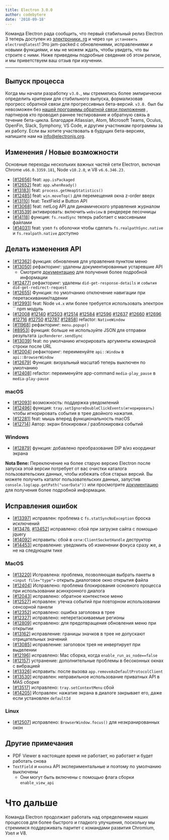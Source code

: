 ```yaml
---
title: Electron 3.0.0
author: codebytere
date: '2018-09-18'
---
```


Команда Electron рада сообщить, что первый стабильный релиз Electron 3 теперь доступен из [электроники. rg](https://electronjs.org/) и через `npm установить electron@latest`! Это jam-packed с обновлениями, исправлениями и новыми функциями, и мы не можем ждать, чтобы увидеть, что вы строите с ними. Ниже приведены подробные сведения об этом релизе, и мы приветствуем ваш отзыв при изучении.

---

## Выпуск процесса

Когда мы начали разработку `v3.0.`, мы стремились более эмпирически определить критерии для стабильного выпуска, формализовав прогресс обратной связи для прогрессивных бета-версий. `v3.0.` был бы невозможен без [нашей программы обратной связи приложения](https://github.com/electron/electron/blob/3-0-x/docs/tutorial/app-feedback-program.md) , партнеров кто проводил раннее тестирование и обратную связь в течение бета-цикла. Благодаря Atlassian, Atom, Microsoft Teams, Oculus, OpenFin, Slack, Symphony, VS Code, и другим участникам программы за их работу. Если вы хотите участвовать в будущих бета-версиях, напишите нам на [info@electronjs.org](mailto:info@electronjs.org).

## Изменения / Новые возможности

Основные переходы нескольких важных частей сети Electron, включая Chrome `v66.0.3359.181`, Node `v10.2.0`, и V8 `v6.6.346.23.`

* [[#12656](https://github.com/electron/electron/pull/12656)] feat: `app.isPackaged`
* [[#12652](https://github.com/electron/electron/pull/12652)] feat: `app.whenReady()`
* [[#13183](https://github.com/electron/electron/pull/13183)] feat: `process.getHeapStatistics()`
* [[#12485](https://github.com/electron/electron/pull/12485)] feat: `win.moveTop()` для перемещения окна z-order вверх
* [[#13110](https://github.com/electron/electron/pull/13110)] feat: TextField и Button API
* [[#13068](https://github.com/electron/electron/pull/13068)] feat: netLog API для динамического управления журналом
* [[#13539](https://github.com/electron/electron/pull/13539)] активировать: включить `webview` в рендерере песочницы
* [[#14118](https://github.com/electron/electron/pull/14118)] функция: `fs.readSync` теперь работает с массивными файлами
* [[#14031](https://github.com/electron/electron/pull/14031)] feat: узел `fs` оболочки чтобы сделать `fs.realpathSync.native` и `fs.realpath.native` доступно

## Делать изменения API

* [[#12362](https://github.com/electron/electron/pull/12362)] функция: обновления для управления пунктом меню
* [[#13050](https://github.com/electron/electron/pull/13050)] рефакторинг: удалены документированные устаревшие API
  * Смотрите [документацию](https://github.com/electron/electron/blob/master/docs/api/breaking-changes.md#breaking-api-changes-30) для получения более подробной информации
* [[#12477](https://github.com/electron/electron/pull/12477)] рефакторинг: удалены `did-get-response-details` и `события did-get-redirect-request`
* [[#12655](https://github.com/electron/electron/pull/12655)] Функция: по умолчанию отключение навигации при перетаскивании/падении
* [[#12993](https://github.com/electron/electron/pull/12993)] feat: Node `v4.x` или более требуется использовать электрон `` npm модуль
* [[#12008](https://github.com/electron/electron/pull/12008) [#12140](https://github.com/electron/electron/pull/12140) [#12503](https://github.com/electron/electron/pull/12503) [#12514](https://github.com/electron/electron/pull/12514) [#12584](https://github.com/electron/electron/pull/12584) [#12596](https://github.com/electron/electron/pull/12596) [#12637](https://github.com/electron/electron/pull/12637) [#12660](https://github.com/electron/electron/pull/12660) [#12696](https://github.com/electron/electron/pull/12696) [#12716](https://github.com/electron/electron/pull/12716) [#12750](https://github.com/electron/electron/pull/12750) [#12787](https://github.com/electron/electron/pull/12787) [#12858](https://github.com/electron/electron/pull/12858)] refactor: `NativeWindow`
* [[#11968](https://github.com/electron/electron/pull/11968)] рефакторинг: `menu.popup()`
* [[#8953](https://github.com/electron/electron/pull/8953)] функция: больше не используйте JSON для отправки результата `ipcRenderer.sendSync`
* [[#13039](https://github.com/electron/electron/pull/13039)] feat: по умолчанию игнорировать аргументы командной строки после URL
* [[#12004](https://github.com/electron/electron/pull/12004)] рефакторинг: переименуйте `api::Window` в `api::BrowserWindow`
* [[#12679](https://github.com/electron/electron/pull/12679)] Функция: визуальный масштаб теперь выключен по умолчанию
* [[#12408](https://github.com/electron/electron/pull/12408)] refactor: переименуйте app-command `media-play_pause` в `media-play-pause`

### macOS

* [[#12093](https://github.com/electron/electron/pull/12093)] возможность: поддержка уведомлений
* [[#12496](https://github.com/electron/electron/pull/12496)] функция: `tray.setIgnoreDoubleClickEvents(игнорировать)` чтобы игнорировать события в трее двойного нажатия.
* [[#12281](https://github.com/electron/electron/pull/12281)] feat: мышь вперед функциональность macOS
* [[#12714](https://github.com/electron/electron/pull/12714)] Автор: экран блокировки / разблокировка событий

### Windows

* [[#12879](https://github.com/electron/electron/pull/12879)] функция: добавлено преобразование DIP в/из координат экрана

**Nota Bene:** Переключение на более старую версию Electron после запуска этой версии потребует от вас очистки каталога пользовательских данных, чтобы избежать сбоя старых версий. Вы можете получить каталог пользовательских данных, запустив `console.log(app.getPath("userData"))` или просмотрите [документацию](https://electronjs.org/docs/api/app#appgetpathname) для получения более подробной информации.

## Исправления ошибок

* [[#13397](https://github.com/electron/electron/pull/13397)] исправлен: проблема с `fs.statSyncNoException` броска исключений
* [[#13476](https://github.com/electron/electron/pull/13476), [#13452](https://github.com/electron/electron/pull/13452)] исправлено: сбой при загрузке сайта с помощью jquery
* [[#14092](https://github.com/electron/electron/pull/14092)] исправить: сбой в `сети:ClientSocketHandle` деструктор
* [[#14453](https://github.com/electron/electron/pull/14453)] исправление: уведомить об изменении фокуса сразу же, а не на следующем тике

### MacOS

* [[#13220](https://github.com/electron/electron/pull/13220)] Исправлена: проблема, позволяющая выбрать пакеты в `<input file="type">` открыть диалоговое окно открытия файла
* [[#12404](https://github.com/electron/electron/pull/12404)] Исправлено: проблема блокирования основного процесса при использовании асинхронного диалога
* [[#12043](https://github.com/electron/electron/pull/12043)] исправлено: обратное контекстное меню
* [[#12527](https://github.com/electron/electron/pull/12527)] исправлен: утечка событий при повторном использовании сенсорной панели
* [[#12352](https://github.com/electron/electron/pull/12352)] исправлено: ошибка заголовка в трее
* [[#12327](https://github.com/electron/electron/pull/12327)] исправлено: неперетаскиваемые регионы
* [[#12809](https://github.com/electron/electron/pull/12809)] исправлено: для предотвращения обновления меню при открытии
* [[#13162](https://github.com/electron/electron/pull/13162)] исправление: границы значков в трее не допускают отрицательных значений
* [[#13085](https://github.com/electron/electron/pull/13085)] исправление: заголовок трея не инвертирует при выделении
* [[#12196](https://github.com/electron/electron/pull/12196)] исправлено: Mac сборка, когда `enable_run_as_node==false`
* [[#12157](https://github.com/electron/electron/pull/12157)] устранение: дополнительные проблемы в бесоконных окнах с вибрацией
* [[#13326](https://github.com/electron/electron/pull/13326)] исправить: после вызова `app.removeAsDefaultProtocolClient`
* [[#13530](https://github.com/electron/electron/pull/13530)] исправлен: неправильное использование приватных API в MAS сборке
* [[#13517](https://github.com/electron/electron/pull/13517)] исправлено: `tray.setContextMenu` сбой
* [[#14205](https://github.com/electron/electron/pull/14205)] Исправлен: нажатие экрана в диалоге закрывает его, даже если установлен `defaultId`

### Linux

* [[#12507](https://github.com/electron/electron/pull/12507)] исправлено: `BrowserWindow.focus()` для неэкранированных окон

## Другие примечания

* PDF Viewer в настоящее время не работает, но работает и будет работать снова
* `TextField` и `кнопка` API экспериментальные и поэтому по умолчанию выключены
  * Они могут быть включены с помощью флага сборки `enable_view_api`

# Что дальше

Команда Electron продолжает работать над определением наших процессов для более быстрого и гладкого улучшения, поскольку мы стремимся поддерживать паритет с командами развития Chromium, Узел и V8.

